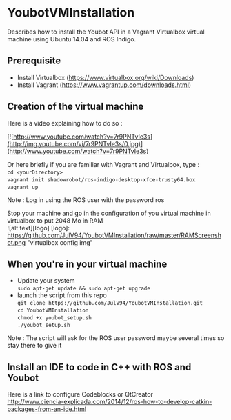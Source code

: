 # YoubotVMInstallation
Describes how to install the Youbot API in a Vagrant Virtualbox virtual machine using Ubuntu 14.04 and ROS Indigo.

## Prerequisite
* Install Virtualbox (https://www.virtualbox.org/wiki/Downloads)
* Install Vagrant (https://www.vagrantup.com/downloads.html)

## Creation of the virtual machine
Here is a video explaining how to do so :  

[![http://www.youtube.com/watch?v=7r9PNTvIe3s](http://img.youtube.com/vi/7r9PNTvIe3s/0.jpg)](http://www.youtube.com/watch?v=7r9PNTvIe3s)  

Or here briefly if you are familiar with Vagrant and Virtualbox, type :  
`cd <yourDirectory>`  
`vagrant init shadowrobot/ros-indigo-desktop-xfce-trusty64.box`  
`vagrant up`  

Note : Log in using the ROS user with the password ros  

Stop your machine and go in the configuration of you virtual machine in virtualbox to put 2048 Mo in RAM  
![alt text][logo]
[logo]: https://github.com/JulV94/YoubotVMInstallation/raw/master/RAMScreenshot.png "virtualbox config img"

## When you're in your virtual machine
* Update your system  
`sudo apt-get update && sudo apt-get upgrade`
* launch the script from this repo  
`git clone https://github.com/JulV94/YoubotVMInstallation.git`  
`cd YoubotVMInstallation`  
`chmod +x youbot_setup.sh`  
`./youbot_setup.sh`  

Note : The script will ask for the ROS user password maybe several times so stay there to give it

## Install an IDE to code in C++ with ROS and Youbot
Here is a link to configure Codeblocks or QtCreator  
http://www.ciencia-explicada.com/2014/12/ros-how-to-develop-catkin-packages-from-an-ide.html

